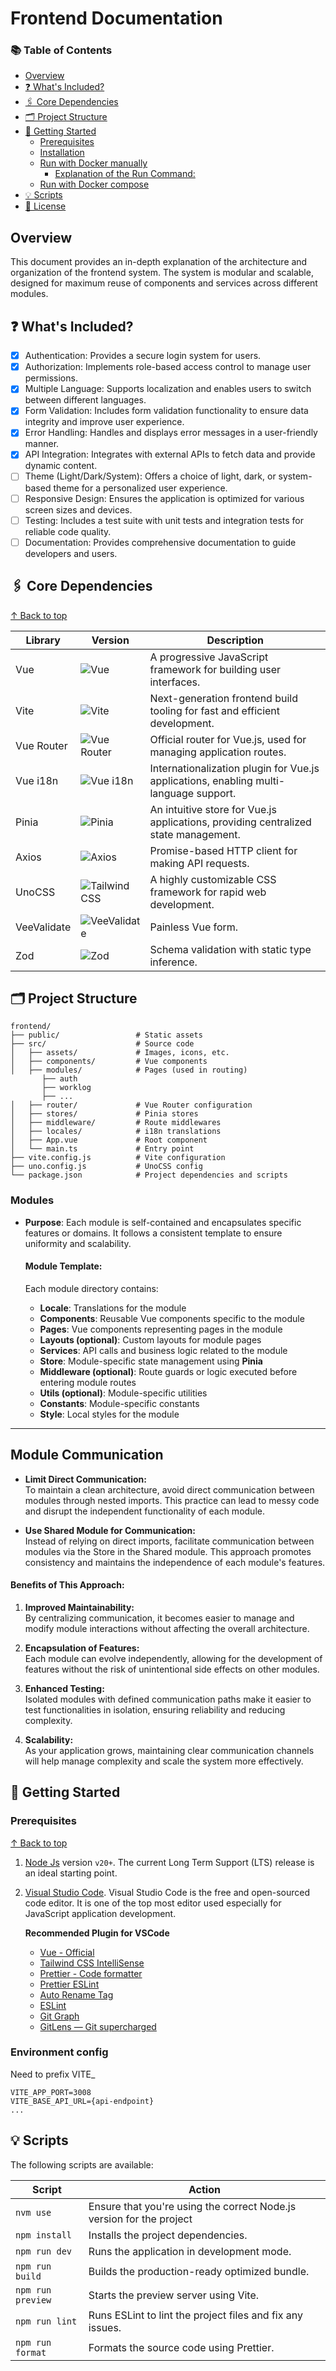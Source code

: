 # Frontend Documentation

### 📚 Table of Contents

- [Overview](#-overview)
- [❓ What's Included?](#-whats-included)
- [🖇️ Core Dependencies](#️-core-dependencies)
- [🗂️ Project Structure](#️-project-structure)
- [🚀 Getting Started](#-getting-started)
  - [Prerequisites](#prerequisites)
  - [Installation](#installation)
  - [Run with Docker manually](#run-with-docker-manually)
    - [Explanation of the Run Command:](#explanation-of-the-run-command)
  - [Run with Docker compose](#run-with-docker-compose)
- [💡 Scripts](#-scripts)
- [📝 License](#-license)

## Overview

This document provides an in-depth explanation of the architecture and organization of the frontend system. The system is modular and scalable, designed for maximum reuse of components and services across different modules.

## ❓ What's Included?

- [x] Authentication: Provides a secure login system for users.
- [x] Authorization: Implements role-based access control to manage user permissions.
- [x] Multiple Language: Supports localization and enables users to switch between different languages.
- [x] Form Validation: Includes form validation functionality to ensure data integrity and improve user experience.
- [x] Error Handling: Handles and displays error messages in a user-friendly manner.
- [x] API Integration: Integrates with external APIs to fetch data and provide dynamic content.
- [ ] Theme (Light/Dark/System): Offers a choice of light, dark, or system-based theme for a personalized user experience.
- [ ] Responsive Design: Ensures the application is optimized for various screen sizes and devices.
- [ ] Testing: Includes a test suite with unit tests and integration tests for reliable code quality.
- [ ] Documentation: Provides comprehensive documentation to guide developers and users.

## 🖇️ Core Dependencies

[&#8593; Back to top](#-table-of-contents)

| Library     | Version                                                          | Description                                                                           |
| ----------- | ---------------------------------------------------------------- | ------------------------------------------------------------------------------------- |
| Vue         | ![Vue](https://img.shields.io/badge/%5E3.5.13-blue.svg)          | A progressive JavaScript framework for building user interfaces.                      |
| Vite        | ![Vite](https://img.shields.io/badge/%5E6.3.5-blue.svg)          | Next-generation frontend build tooling for fast and efficient development.            |
| Vue Router  | ![Vue Router](https://img.shields.io/badge/%5E4.5.1-blue.svg)    | Official router for Vue.js, used for managing application routes.                     |
| Vue i18n    | ![Vue i18n](https://img.shields.io/badge/%5E9.14.4-blue.svg)     | Internationalization plugin for Vue.js applications, enabling multi-language support. |
| Pinia       | ![Pinia](https://img.shields.io/badge/%5E3.0.3-blue.svg)         | An intuitive store for Vue.js applications, providing centralized state management.   |
| Axios       | ![Axios](https://img.shields.io/badge/%5E1.10.0-blue.svg)        | Promise-based HTTP client for making API requests.                                    |
| UnoCSS      | ![Tailwind CSS](https://img.shields.io/badge/%5E66.2.3-blue.svg) | A highly customizable CSS framework for rapid web development.                        |
| VeeValidate | ![VeeValidate](https://img.shields.io/badge/%5E4.15.1-blue.svg)  | Painless Vue form.                                                                    |
| Zod         | ![Zod](https://img.shields.io/badge/%5E3.25.67-blue.svg)         | Schema validation with static type inference.                                         |

## 🗂️ Project Structure

```
frontend/
├── public/                 # Static assets
├── src/                    # Source code
│   ├── assets/             # Images, icons, etc.
│   ├── components/         # Vue components
│   ├── modules/            # Pages (used in routing)
       ├── auth
       ├── worklog
       ├── ...
│   ├── router/             # Vue Router configuration
│   ├── stores/             # Pinia stores
│   ├── middleware/         # Route middlewares
│   ├── locales/            # i18n translations
│   ├── App.vue             # Root component
│   └── main.ts             # Entry point
├── vite.config.js          # Vite configuration
├── uno.config.js           # UnoCSS config
└── package.json            # Project dependencies and scripts
```

### Modules

- **Purpose**: Each module is self-contained and encapsulates specific features or domains. It follows a consistent template to ensure uniformity and scalability.

  #### Module Template:

  Each module directory contains:

  - **Locale**: Translations for the module
  - **Components**: Reusable Vue components specific to the module
  - **Pages**: Vue components representing pages in the module
  - **Layouts (optional)**: Custom layouts for module pages
  - **Services**: API calls and business logic related to the module
  - **Store**: Module-specific state management using **Pinia**
  - **Middleware (optional)**: Route guards or logic executed before entering module routes
  - **Utils (optional)**: Module-specific utilities
  - **Constants**: Module-specific constants
  - **Style**: Local styles for the module

---

## Module Communication

- **Limit Direct Communication:**  
  To maintain a clean architecture, avoid direct communication between modules through nested imports. This practice can lead to messy code and disrupt the independent functionality of each module.

- **Use Shared Module for Communication:**  
  Instead of relying on direct imports, facilitate communication between modules via the Store in the Shared module. This approach promotes consistency and maintains the independence of each module's features.

#### Benefits of This Approach:

1. **Improved Maintainability:**  
   By centralizing communication, it becomes easier to manage and modify module interactions without affecting the overall architecture.

2. **Encapsulation of Features:**  
   Each module can evolve independently, allowing for the development of features without the risk of unintentional side effects on other modules.

3. **Enhanced Testing:**  
   Isolated modules with defined communication paths make it easier to test functionalities in isolation, ensuring reliability and reducing complexity.

4. **Scalability:**  
   As your application grows, maintaining clear communication channels will help manage complexity and scale the system more effectively.

## 🚀 Getting Started

### Prerequisites

[&#8593; Back to top](#-table-of-contents)

1. [Node Js](https://nodejs.org/en/) version `v20+`. The current Long Term Support (LTS) release is an ideal starting point.
2. [Visual Studio Code](https://code.visualstudio.com/download). Visual Studio Code is the free and open-sourced code editor. It is one of the top most editor used especially for JavaScript application development.

   **Recommended Plugin for VSCode**

   - [Vue - Official](https://marketplace.visualstudio.com/items?itemName=Vue.volar)
   - [Tailwind CSS IntelliSense](https://marketplace.visualstudio.com/items?itemName=bradlc.vscode-tailwindcss)
   - [Prettier - Code formatter](https://marketplace.visualstudio.com/items?itemName=esbenp.prettier-vscode)
   - [Prettier ESLint](https://marketplace.visualstudio.com/items?itemName=rvest.vs-code-prettier-eslint)
   - [Auto Rename Tag](https://marketplace.visualstudio.com/items?itemName=formulahendry.auto-rename-tag)
   - [ESLint](https://marketplace.visualstudio.com/items?itemName=dbaeumer.vscode-eslint)
   - [Git Graph](https://marketplace.visualstudio.com/items?itemName=mhutchie.git-graph)
   - [GitLens — Git supercharged](https://marketplace.visualstudio.com/items?itemName=eamodio.gitlens)

### Environment config

Need to prefix VITE\_

```
VITE_APP_PORT=3008
VITE_BASE_API_URL={api-endpoint}
...
```

## 💡 Scripts

The following scripts are available:

| Script            | Action                                                               |
| ----------------- | -------------------------------------------------------------------- |
| `nvm use`         | Ensure that you're using the correct Node.js version for the project |
| `npm install`     | Installs the project dependencies.                                   |
| `npm run dev`     | Runs the application in development mode.                            |
| `npm run build`   | Builds the production-ready optimized bundle.                        |
| `npm run preview` | Starts the preview server using Vite.                                |
| `npm run lint`    | Runs ESLint to lint the project files and fix any issues.            |
| `npm run format`  | Formats the source code using Prettier.                              |
